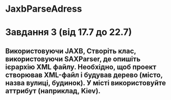# JaxbParseAdress
# Завдання 3 (від 17.7 до 22.7) 
## Використовуючи JAXB, Створіть клас, використовуючи SAXParser, де опишіть ієрархію XML файлу. Необхідно, щоб проект створював XML-файл і будував дерево (місто, назва вулиці, будинок). У місті використовуйте аттрибут (наприклад, <city size=”big>Kiev</city>).
